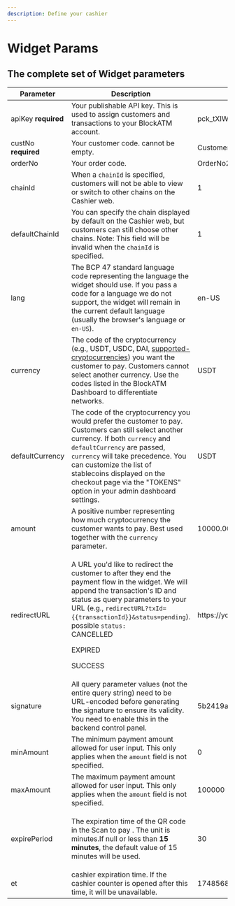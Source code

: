 ```yaml
---
description: Define your cashier
---
```


# Widget Params

## The complete set of Widget parameters

<table><thead><tr><th width="181.79998779296875">Parameter</th><th width="402.4666748046875">Description</th><th>example</th></tr></thead><tbody><tr><td>apiKey <strong>required</strong></td><td>Your publishable API key. This is used to assign customers and transactions to your BlockATM account.</td><td>pck_tXIWLvPP7Z0ckeyTrWvn2en0DEMdVvv6ZjD0ChQwn0</td></tr><tr><td>custNo <strong>required</strong></td><td>Your customer code. cannot be empty.</td><td>Customer_001</td></tr><tr><td>orderNo</td><td>Your order code.</td><td>OrderNo20250101</td></tr><tr><td>chainId</td><td>When a <code>chainId</code> is specified, customers will not be able to view or switch to other chains on the Cashier web.</td><td>1</td></tr><tr><td>defaultChainId</td><td>You can specify the chain displayed by default on the Cashier web, but customers can still choose other chains. Note: This field will be invalid when the <code>chainId</code> is specified.</td><td>1</td></tr><tr><td>lang</td><td>The BCP 47 standard language code representing the language the widget should use. If you pass a code for a language we do not support, the widget will remain in the current default language (usually the browser's language or <code>en-US</code>).</td><td>en-US</td></tr><tr><td>currency</td><td>The code of the cryptocurrency (e.g., USDT, USDC, DAI, <a href="https://blockatm.readme.io/reference/supported-cryptocurrencies">supported-cryptocurrencies</a>) you want the customer to pay. Customers cannot select another currency. Use the codes listed in the BlockATM Dashboard to differentiate networks.</td><td>USDT</td></tr><tr><td>defaultCurrency</td><td>The code of the cryptocurrency you would prefer the customer to pay. Customers can still select another currency. If both <code>currency</code> and <code>defaultCurrency</code> are passed, <code>currency</code> will take precedence. You can customize the list of stablecoins displayed on the checkout page via the "TOKENS" option in your admin dashboard settings.</td><td>USDT</td></tr><tr><td>amount</td><td>A positive number representing how much cryptocurrency the customer wants to pay. Best used together with the <code>currency</code> parameter.</td><td>10000.00</td></tr><tr><td>redirectURL</td><td><p>A URL you'd like to redirect the customer to after they end the payment flow in the widget. We will append the transaction's ID and status as query parameters to your URL (e.g., <code>redirectURL?txId={{transactionId}}&#x26;status=pending</code>).<br>possible <code>status:</code><br>CANCELLED </p><p>EXPIRED</p><p>SUCCESS</p></td><td>https://your.domain.com/webbhook</td></tr><tr><td>signature</td><td>All query parameter values (not the entire query string) need to be URL-encoded before generating the signature to ensure its validity. You need to enable this in the backend control panel.</td><td>5b2419abcb925389c3f6cb42f35eed85ec36b95578a9d25ee500f9fafdeb08dc</td></tr><tr><td>minAmount</td><td>The minimum payment amount allowed for user input. This only applies when the <code>amount</code> field is not specified.</td><td>0</td></tr><tr><td>maxAmount</td><td>The maximum payment amount allowed for user input. This only applies when the <code>amount</code> field is not specified.</td><td>100000</td></tr><tr><td>expirePeriod</td><td><p>The expiration time of the QR code in the Scan to pay . The unit is minutes.If null or less than <strong>15 minutes</strong>, the default value of 15 minutes will be used.</p><p></p></td><td>30</td></tr><tr><td>et</td><td>cashier expiration time. If the cashier counter is opened after this time, it will be unavailable.</td><td>1748568024000</td></tr></tbody></table>

####
